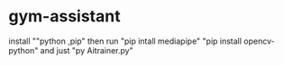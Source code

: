 # gym-assistant
install ""python ,pip"
then run "pip intall mediapipe"
          "pip install opencv-python"
   and just "py Aitrainer.py"

